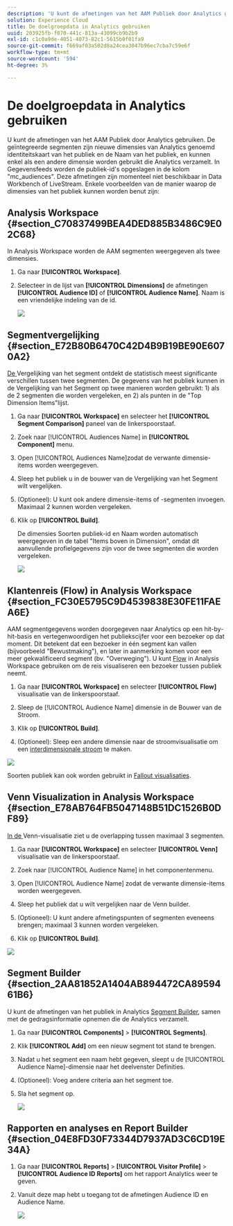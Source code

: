 ```yaml
---
description: 'U kunt de afmetingen van het AAM Publiek door Analytics gebruiken. De geïntegreerde segmenten zijn nieuwe dimensies van Analytics genoemd identiteitskaart van het publiek en de Naam van het publiek, en kunnen enkel als een andere dimensie worden gebruikt die Analytics verzamelt. In Gegevensfeeds worden de publiek-id''s opgeslagen in de kolom "mc_audiences". Deze afmetingen zijn momenteel niet beschikbaar in Data Workbench of LiveStream. Enkele voorbeelden van de manier waarop de dimensies van het publiek kunnen worden benut zijn '
solution: Experience Cloud
title: De doelgroepdata in Analytics gebruiken
uuid: 203925fb-f070-441c-813a-43099cb9b2b9
exl-id: c1c0a9de-4051-4073-82c1-5615b0f01fa9
source-git-commit: f669af03a502d8a24cea3047b96ec7cba7c59e6f
workflow-type: tm+mt
source-wordcount: '594'
ht-degree: 3%

---
```


# De doelgroepdata in Analytics gebruiken

U kunt de afmetingen van het AAM Publiek door Analytics gebruiken. De geïntegreerde segmenten zijn nieuwe dimensies van Analytics genoemd identiteitskaart van het publiek en de Naam van het publiek, en kunnen enkel als een andere dimensie worden gebruikt die Analytics verzamelt. In Gegevensfeeds worden de publiek-id&#39;s opgeslagen in de kolom &quot;mc_audiences&quot;. Deze afmetingen zijn momenteel niet beschikbaar in Data Workbench of LiveStream. Enkele voorbeelden van de manier waarop de dimensies van het publiek kunnen worden benut zijn:

## Analysis Workspace {#section_C70837499BEA4DED885B3486C9E02C68}

In Analysis Workspace worden de AAM segmenten weergegeven als twee dimensies.

1. Ga naar **[!UICONTROL Workspace]**.
1. Selecteer in de lijst van **[!UICONTROL Dimensions]** de afmetingen **[!UICONTROL Audience ID]** of **[!UICONTROL Audience Name]**. Naam is een vriendelijke indeling van de id.

   ![](assets/aw-mcaudiences.png)

## Segmentvergelijking {#section_E72B80B6470C42D4B9B19BE90E6070A2}

[De ](https://experienceleague.adobe.com/docs/analytics/analyze/analysis-workspace/panels/segment-comparison/segment-comparison.html) Vergelijking van het segment ontdekt de statistisch meest significante verschillen tussen twee segmenten. De gegevens van het publiek kunnen in de Vergelijking van het Segment op twee manieren worden gebruikt: 1) als de 2 segmenten die worden vergeleken, en 2) als punten in de &quot;Top Dimension Items&quot;lijst.

1. Ga naar **[!UICONTROL Workspace]** en selecteer het **[!UICONTROL Segment Comparison]** paneel van de linkerspoorstaaf.

1. Zoek naar [!UICONTROL Audiences Name] in **[!UICONTROL Component]** menu.

1. Open [!UICONTROL Audiences Name]zodat de verwante dimensie-items worden weergegeven.
1. Sleep het publiek u in de bouwer van de Vergelijking van het Segment wilt vergelijken.
1. (Optioneel): U kunt ook andere dimensie-items of -segmenten invoegen. Maximaal 2 kunnen worden vergeleken.
1. Klik op **[!UICONTROL Build]**.

   De dimensies Soorten publiek-id en Naam worden automatisch weergegeven in de tabel &quot;Items boven in Dimension&quot;, omdat dit aanvullende profielgegevens zijn voor de twee segmenten die worden vergeleken.

   ![](assets/aud-segcompare.png)

## Klantenreis (Flow) in Analysis Workspace {#section_FC30E5795C9D4539838E30FE11FAEA6E}

AAM segmentgegevens worden doorgegeven naar Analytics op een hit-by-hit-basis en vertegenwoordigen het publiekscijfer voor een bezoeker op dat moment. Dit betekent dat een bezoeker in één segment kan vallen (bijvoorbeeld &quot;Bewustmaking&quot;), en later in aanmerking komen voor een meer gekwalificeerd segment (bv. &quot;Overweging&quot;). U kunt [Flow](https://experienceleague.adobe.com/docs/analytics/analyze/analysis-workspace/visualizations/fallout/fallout-flow.html) in Analysis Workspace gebruiken om de reis visualiseren een bezoeker tussen publiek neemt.

1. Ga naar **[!UICONTROL Workspace]** en selecteer **[!UICONTROL Flow]** visualisatie van de linkerspoorstaaf.

1. Sleep de [!UICONTROL Audience Name] dimensie in de Bouwer van de Stroom.
1. Klik op **[!UICONTROL Build]**.
1. (Optioneel): Sleep een andere dimensie naar de stroomvisualisatie om een [interdimensionale stroom](https://experienceleague.adobe.com/docs/analytics/analyze/analysis-workspace/visualizations/flow/multi-dimensional-flow.html) te maken.

![](assets/flow-aamaudiences.png)

Soorten publiek kan ook worden gebruikt in [Fallout visualisaties](https://experienceleague.adobe.com/docs/analytics/analyze/analysis-workspace/visualizations/fallout/fallout-flow.html).

## Venn Visualization in Analysis Workspace {#section_E78AB764FB5047148B51DC1526B0DF89}

[In de ](https://experienceleague.adobe.com/docs/analytics/analyze/analysis-workspace/visualizations/venn.html) Venn-visualisatie ziet u de overlapping tussen maximaal 3 segmenten.

1. Ga naar **[!UICONTROL Workspace]** en selecteer **[!UICONTROL Venn]** visualisatie van de linkerspoorstaaf.

1. Zoek naar [!UICONTROL Audience Name] in het componentenmenu.
1. Open [!UICONTROL Audience Name] zodat de verwante dimensie-items worden weergegeven.
1. Sleep het publiek dat u wilt vergelijken naar de Venn builder.
1. (Optioneel): U kunt andere afmetingspunten of segmenten eveneens brengen; maximaal 3 kunnen worden vergeleken.
1. Klik op **[!UICONTROL Build]**.

![](assets/venn-viz.png)

## Segment Builder {#section_2AA81852A1404AB894472CA8959461B6}

U kunt de afmetingen van het publiek in Analytics [Segment Builder](/help/components/segmentation/segmentation-workflow/seg-build.md), samen met de gedragsinformatie opnemen die de Analytics verzamelt.

1. Ga naar **[!UICONTROL Components]** > **[!UICONTROL Segments]**.
1. Klik **[!UICONTROL Add]** om een nieuw segment tot stand te brengen.
1. Nadat u het segment een naam hebt gegeven, sleept u de [!UICONTROL Audience Name]-dimensie naar het deelvenster Definities.
1. (Optioneel): Voeg andere criteria aan het segment toe.
1. Sla het segment op.

   ![](assets/aud-segbuilder.png)

## Rapporten en analyses en Report Builder {#section_04E8FD30F73344D7937AD3C6CD19E34A}

1. Ga naar **[!UICONTROL Reports]** > **[!UICONTROL Visitor Profile]** > **[!UICONTROL Audience ID Reports]** om het rapport Analytics weer te geven.
1. Vanuit deze map hebt u toegang tot de afmetingen Audience ID en Audience Name.

   ![](assets/mc-audiences.png)
